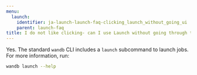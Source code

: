 ```yaml
---
menu:
  launch:
    identifier: ja-launch-launch-faq-clicking_launch_without_going_ui
    parent: launch-faq
title: I do not like clicking- can I use Launch without going through the UI?
---
```


Yes. The standard `wandb` CLI includes a `launch` subcommand to launch jobs. For more information, run:

```bash
wandb launch --help
```